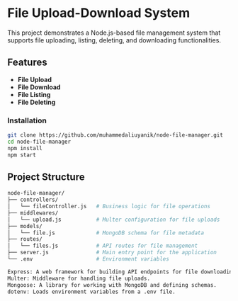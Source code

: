 # File Upload-Download System
This project demonstrates a Node.js-based file management system that supports file uploading, listing, deleting, and downloading functionalities.

## Features
- **File Upload**
- **File Download**
- **File Listing**
- **File Deleting**

### Installation
```bash
git clone https://github.com/muhammedaliuyanik/node-file-manager.git
cd node-file-manager
npm install
npm start
```
## Project Structure
```bash
node-file-manager/
├── controllers/
│   └── fileController.js   # Business logic for file operations
├── middlewares/
│   └── upload.js           # Multer configuration for file uploads
├── models/
│   └── file.js             # MongoDB schema for file metadata
├── routes/
│   └── files.js            # API routes for file management
├── server.js               # Main entry point for the application
└── .env                    # Environment variables
```
```bash
Express: A web framework for building API endpoints for file downloading, listing, and deleting.
Multer: Middleware for handling file uploads.
Mongoose: A library for working with MongoDB and defining schemas.
dotenv: Loads environment variables from a .env file.
```
